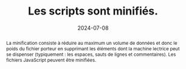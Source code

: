 ---
N: '223'
Rubrique: Performances
title: Les scripts sont minifiés. 
detail: Les scripts du livre sont minifiés. 
abstract: "La minification consiste à réduire au maximum un volume de données et donc le poids du fichier porteur en supprimant les éléments dont la machine lectrice peut se dispenser (typiquement&nbsp;: les espaces, sauts de lignes et commentaires). Les fichiers JavaScript peuvent être minifiées."
categories: ["Performances"]
agrege: O4223-E068
opquast: '4 223'
indiceebook: '68'
description: "Règle n° 068"
before: "067"
weight: "068"
after: "069"
actif: '1'
layout: rules
date: 2024-07-08
tags: ["Écoconception", ""]
objectif: ["Minimiser la quantité de données à télécharger", "Améliorer les performances", "Diminuer l'impact énergétique lié à la consultation du livre numérique"]
Meo: ["Supprimer les espaces non nécessaires et les commentaires dans les fichiers JavaScript en recourant à des outils dédiés"]
Controle: ["Vérifier manuellement au sein de tous les fichiers JavaScript qu'aucun retour ligne, commentaire, indentation ou saut de ligne n'est présent.", "Ou identifier la liste des fichiers JavaScript non minifiés à l'aide d'outils de développement (navigateurs, outils en ligne, etc.)"]
epubcheck: 
ace: 
humancheck: true
Source: ["Opquast"]
Referentiel: ["https://w3c.github.io/sustyweb/#minify-your-html-css-and-javascript", "https://www.arcep.fr/uploads/tx_gspublication/consultation-referentiel-ecoconception-services-numeriques_091023.pdf (6.5 Le service numérique a-t-il mis en place des techniques de compression sur la totalité des ressources transférées dont il a le contrôle&nbsp;?)"]
steps: ["", ""]
---